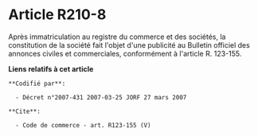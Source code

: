 # Article R210-8

Après immatriculation au registre du commerce et des sociétés, la constitution de la société fait l'objet d'une publicité au
Bulletin officiel des annonces civiles et commerciales, conformément à l'article R. 123-155.

**Liens relatifs à cet article**

	**Codifié par**:

	  - Décret n°2007-431 2007-03-25 JORF 27 mars 2007

	**Cite**:

	  - Code de commerce - art. R123-155 (V)
